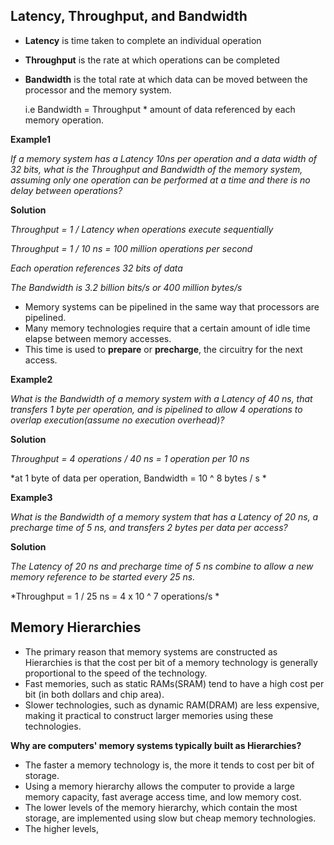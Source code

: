 ## Latency, Throughput, and Bandwidth

- **Latency** is time taken to complete an individual operation
- **Throughput** is the rate at which operations can be completed
- **Bandwidth** is the total rate at which data can be moved between the processor and the memory system.

    i.e Bandwidth = Throughput * amount of data referenced by each memory operation.


**Example1**

*If a memory system has a Latency 10ns per operation and a data width of 32 bits, what is the Throughput and Bandwidth of the memory system,
assuming only one operation can be performed at a time and there is no delay between operations?*


**Solution**

*Throughput = 1 / Latency   when operations execute sequentially*

*Throughput = 1 / 10 ns = 100 million operations per second*

*Each operation references 32 bits of data*

*The Bandwidth is 3.2 billion bits/s or 400 million bytes/s*


- Memory systems can be pipelined in the same way that processors are pipelined.
- Many memory technologies require that a certain amount of idle time elapse between memory accesses.
- This time is used to **prepare** or **precharge**, the circuitry for the next access.

**Example2**

*What is the Bandwidth of a memory system with a Latency of 40 ns, that transfers 1 byte per operation, and is pipelined to allow 4 operations 
to overlap execution(assume no execution overhead)?*

**Solution**

*Throughput = 4 operations / 40 ns = 1 operation per 10 ns*

*at 1 byte of data per operation, Bandwidth = 10 ^ 8 bytes / s *


**Example3**

*What is the Bandwidth of a memory system that has a Latency of 20 ns, a precharge time of 5 ns, and transfers 2 bytes per data per access?*

**Solution**

*The Latency of 20 ns and precharge time of 5 ns combine to allow a new memory reference to be started every 25 ns.*

*Throughput = 1 / 25 ns = 4 x 10 ^ 7 operations/s *


## Memory Hierarchies

- The primary reason that memory systems are constructed as Hierarchies is that the cost per bit of a memory technology is generally proportional to the speed of the technology.
- Fast memories, such as static RAMs(SRAM) tend to have a high cost per bit (in both dollars and chip area).
- Slower technologies, such as dynamic RAM(DRAM) are less expensive, making it practical to construct larger memories using these technologies.

**Why are computers' memory systems typically built as Hierarchies?**
- The faster a memory technology is, the more it tends to cost per bit of storage. 
- Using a memory hierarchy allows the computer to provide a large memory capacity, fast average access time, and low memory cost.
- The lower levels of the memory hierarchy, which contain the most storage, are implemented using slow but cheap memory technologies.
- The higher levels, 